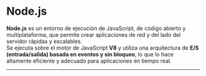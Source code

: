 # Node.js

**Node.js** es un entorno de ejecución de JavaScript, de código abierto y multiplataforma, que permite crear aplicaciones de red y del lado del servidor rápidas y escalables.  
Se ejecuta sobre el motor de JavaScript **V8** y utiliza una arquitectura de **E/S (entrada/salida) basada en eventos y sin bloqueo**, lo que lo hace altamente eficiente y adecuado para aplicaciones en tiempo real.

---
